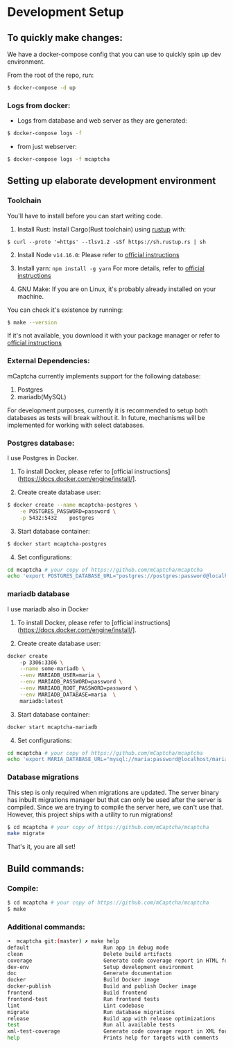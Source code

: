 # Development Setup

## To quickly make changes:

We have a docker-compose config that you can use to quickly spin up dev
environment.

From the root of the repo, run:

```bash
$ docker-compose -d up
```

### Logs from docker:

-   Logs from database and web server as they are generated:

```bash
$ docker-compose logs -f
```

-   from just webserver:

```bash
$ docker-compose logs -f mcaptcha
```

## Setting up elaborate development environment

### Toolchain

You'll have to install before you can start writing code.

1. Install Rust:
   Install Cargo(Rust toolchain) using [rustup](https://rustup.rs/) with:

```
$ curl --proto '=https' --tlsv1.2 -sSf https://sh.rustup.rs | sh
```

2. Install Node `v14.16.0`:
   Please refer to [official instructions](https://nodejs.org/en/download/)

3. Install yarn:
   `npm install -g yarn`
   For more details, refer to [official
   instructions](https://yarnpkg.com/getting-started/install)

4. GNU Make:
   If you are on Linux, it's probably already installed on your machine.

You can check it's existence by running:

```bash
$ make --version
```

If it's not available, you download it with your package manager or
refer to [official instructions](https://www.gnu.org/software/make/)

### External Dependencies:

mCaptcha currently implements support for the following database:

1. Postgres
2. mariadb(MySQL)

For development purposes, currently it is recommended to setup both
databases as tests will break without it. In future, mechanisms will be
implemented for working with select databases.

### Postgres database:

I use Postgres in Docker.

1. To install Docker, please refer to [official
   instructions](https://docs.docker.com/engine/install/].

2. Create create database user:

```bash
$ docker create --name mcaptcha-postgres \
	-e POSTGRES_PASSWORD=password \
	-p 5432:5432    postgres
```

3. Start database container:

```bash
$ docker start mcaptcha-postgres
```

4. Set configurations:

```bash
cd mcaptcha # your copy of https://github.com/mCaptcha/mcaptcha
echo 'export POSTGRES_DATABASE_URL="postgres://postgres:password@localhost:5432/postgres"' >> .env
```

### mariadb database

I use mariadb also in Docker

1. To install Docker, please refer to [official
   instructions](https://docs.docker.com/engine/install/].

2. Create create database user:

```bash
docker create
	-p 3306:3306 \
	--name some-mariadb \
	--env MARIADB_USER=maria \
	--env MARIADB_PASSWORD=password \
	--env MARIADB_ROOT_PASSWORD=password \
	--env MARIADB_DATABASE=maria  \
	mariadb:latest
```

3. Start database container:

```bash
docker start mcaptcha-mariadb
```

4. Set configurations:

```bash
cd mcaptcha # your copy of https://github.com/mCaptcha/mcaptcha
echo 'export MARIA_DATABASE_URL="mysql://maria:password@localhost/maria"' >> .env
```

### Database migrations

This step is only required when migrations are updated. The server
binary has inbuilt migrations manager but that can only be used after
the server is compiled. Since we are trying to compile the server here,
we can't use that. However, this project ships with a utility to run migrations!

```bash
$ cd mcaptcha # your copy of https://github.com/mCaptcha/mcaptcha
make migrate
```

That's it, you are all set!

## Build commands:

### Compile:

```bash
$ cd mcaptcha # your copy of https://github.com/mCaptcha/mcaptcha
$ make
```

### Additional commands:

```bash
➜  mcaptcha git:(master) ✗ make help
default                        Run app in debug mode
clean                          Delete build artifacts
coverage                       Generate code coverage report in HTML format
dev-env                        Setup development environment
doc                            Generate documentation
docker                         Build Docker image
docker-publish                 Build and publish Docker image
frontend                       Build frontend
frontend-test                  Run frontend tests
lint                           Lint codebase
migrate                        Run database migrations
release                        Build app with release optimizations
test                           Run all available tests
xml-test-coverage              Generate code coverage report in XML format
help                           Prints help for targets with comments
```
